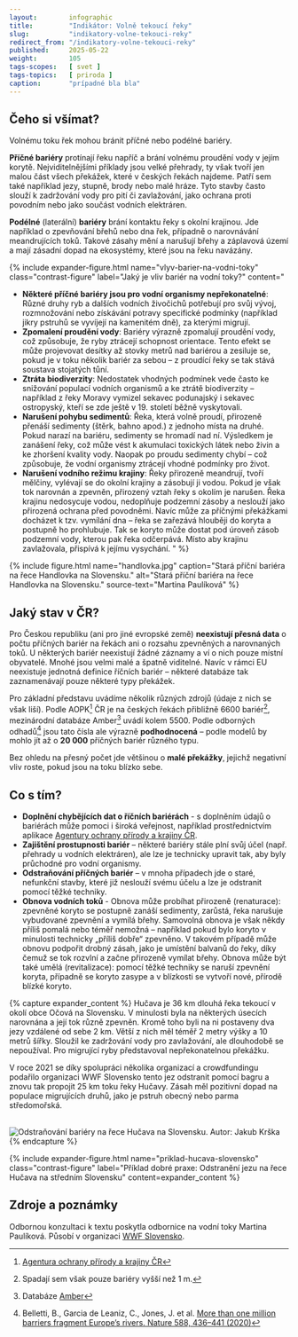 ```yaml
---
layout:        infographic
title:         "Indikátor: Volně tekoucí řeky"
slug:          "indikatory-volne-tekouci-reky"
redirect_from: "/indikatory-volne-tekouci-reky"
published:     2025-05-22
weight:        105
tags-scopes:   [ svet ]
tags-topics:   [ priroda ]
caption:       "prípadné bla bla"
---
```



## Čeho si všímat?

Volnému toku řek mohou bránit příčné nebo podélné bariéry.

**Příčné bariéry** protínají řeku napříč a brání volnému proudění vody v jejím korytě. Nejviditelnějšími příklady jsou velké přehrady, ty však tvoří jen malou část všech překážek, které v českých řekách najdeme. Patří sem také například jezy, stupně, brody nebo malé hráze. Tyto stavby často slouží k zadržování vody pro pití či zavlažování, jako ochrana proti povodním nebo jako součást vodních elektráren.


**Podélné** (laterální) **bariéry** brání kontaktu řeky s okolní krajinou. Jde například o zpevňování břehů nebo dna řek, případně o narovnávání meandrujících toků. Takové zásahy mění a narušují břehy a záplavová území a mají zásadní dopad na ekosystémy, které jsou na řeku navázány.

{% include expander-figure.html
   name="vlyv-barier-na-vodni-toky"
   class="contrast-figure"
   label="Jaký je vliv bariér na vodní toky?"
   content="
- **Některé příčné bariéry jsou pro vodní organismy nepřekonatelné**: Různé druhy ryb a dalších vodních živočichů potřebují pro svůj vývoj, rozmnožování nebo získávání potravy specifické podmínky (například jikry pstruhů se vyvíjejí na kamenitém dně), za kterými migrují. 
- **Zpomalení proudění vody**: Bariéry výrazně zpomalují proudění vody, což způsobuje, že ryby ztrácejí schopnost orientace. Tento efekt se může projevovat desítky až stovky metrů nad bariérou a zesiluje se, pokud je v toku několik bariér za sebou – z proudící řeky se tak stává soustava stojatých tůní.
- **Ztráta biodiverzity**: Nedostatek vhodných podmínek vede často ke snižování populací vodních organismů a ke ztrátě biodiverzity – například z řeky Moravy vymizel sekavec podunajský i sekavec ostropyský, kteří se zde ještě v 19. století běžně vyskytovali.
- **Narušení pohybu sedimentů**: Řeka, která volně proudí, přirozeně přenáší sedimenty (štěrk, bahno apod.) z jednoho místa na druhé. Pokud narazí na bariéru, sedimenty se hromadí nad ní. Výsledkem je zanášení řeky, což může vést k akumulaci toxických látek nebo živin a ke zhoršení kvality vody. Naopak po proudu sedimenty chybí – což způsobuje, že vodní organismy ztrácejí vhodné podmínky pro život.
- **Narušení vodního režimu krajiny**: Řeky přirozeně meandrují, tvoří mělčiny, vylévají se do okolní krajiny a zásobují ji vodou. Pokud je však tok narovnán a zpevněn, přirozený vztah řeky s okolím je narušen. Řeka krajinu nedosycuje vodou, nedoplňuje podzemní zásoby a neslouží jako přirozená ochrana před povodněmi. Navíc může za příčnými překážkami docházet k tzv. vymílání dna – řeka se zařezává hlouběji do koryta a postupně ho prohlubuje. Tak se koryto může dostat pod úroveň zásob podzemní vody, kterou pak řeka odčerpává. Místo aby krajinu zavlažovala, přispívá k jejímu vysychání.
"
%}

{% include figure.html
    name="handlovka.jpg"
    caption="Stará příční bariéra na řece Handlovka na Slovensku."
    alt="Stará příční bariéra na řece Handlovka na Slovensku."
    source-text="Martina Paulíková"
%}

## Jaký stav v ČR?

Pro Českou republiku (ani pro jiné evropské země) **neexistují přesná data** o počtu příčných bariér na řekách ani o rozsahu zpevněných a narovnaných toků. U některých bariér neexistují žádné záznamy a ví o nich pouze místní obyvatelé. Mnohé jsou velmi malé a špatně viditelné. Navíc v rámci EU neexistuje jednotná definice říčních bariér – některé databáze tak zaznamenávají pouze některé typy překážek.

Pro základní představu uvádíme několik různých zdrojů (údaje z nich se však liší). Podle AOPK[^AOPK] ČR je na českých řekách přibližně 6600 bariér[^jeden-metr], mezinárodní databáze Amber[^Amber] uvádí kolem 5500. Podle odborných odhadů[^belletti] jsou tato čísla ale výrazně **podhodnocená** – podle modelů by mohlo jít až o **20 000** příčných bariér různého typu.

Bez ohledu na přesný počet jde většinou o **malé překážky**, jejichž negativní vliv roste, pokud jsou na toku blízko sebe.

## Co s tím?

- **Doplnění chybějících dat o říčních bariérách** - s doplněním údajů o bariérách může pomoci i široká veřejnost, například prostřednictvím aplikace [Agentury ochrany přírody a krajiny ČR](https://storymaps.arcgis.com/stories/55f0b2d292b7414993dd88fdb6cf0606).
- **Zajištění prostupnosti bariér** – některé bariéry stále plní svůj účel (např. přehrady u vodních elektráren), ale lze je technicky upravit tak, aby byly průchodné pro vodní organismy.
- **Odstraňování příčných bariér** – v mnoha případech jde o staré, nefunkční stavby, které již neslouží svému účelu a lze je odstranit pomocí těžké techniky.
- **Obnova vodních toků** - Obnova může probíhat přirozeně (renaturace): zpevněné koryto se postupně zanáší sedimenty, zarůstá, řeka narušuje vybudované zpevnění a vymílá břehy. Samovolná obnova je však někdy příliš pomalá nebo téměř nemožná – například pokud bylo koryto v minulosti technicky „příliš dobře“ zpevněno. V takovém případě může obnovu podpořit drobný zásah, jako je umístění balvanů do řeky, díky čemuž se tok rozvlní a začne přirozeně vymílat břehy. Obnova může být také umělá (revitalizace): pomocí těžké techniky se naruší zpevnění koryta, případně se koryto zasype a v blízkosti se vytvoří nové, přírodě blízké koryto.




{% capture expander_content %}
Hučava je 36 km dlouhá řeka tekoucí v okolí obce Očová na Slovensku. V minulosti byla na některých úsecích narovnána a její tok různě zpevněn. Kromě toho byli na ni postaveny dva jezy vzdálené od sebe 2 km. Větší z nich měl téměř 2 metry výšky a 10 metrů šířky. Sloužil ke zadržování vody pro zavlažování, ale dlouhodobě se nepoužíval. Pro migrující ryby představoval nepřekonatelnou překážku.

V roce 2021 se díky spolupráci několika organizací a crowdfundingu podařilo organizaci WWF Slovensko tento jez odstranit pomocí bagru a znovu tak propojit 25 km toku řeky Hučavy. Zásah měl pozitivní dopad na populace migrujících druhů, jako je pstruh obecný nebo parma středomořská.

<br>
<img src="/assets-local/figures/indikatory-zdravi-krajiny/priklad-hucava.png" alt="Odstraňování bariéry na řece Hučava na Slovensku. Autor: Jakub Krška" class="no-lightbox">
{% endcapture %}


{% include expander-figure.html
   name="priklad-hucava-slovensko"
   class="contrast-figure"
   label="Příklad dobré praxe: Odstranění jezu na řece Hučava na středním Slovensku"
   content=expander_content
%}

## Zdroje a poznámky
Odbornou konzultaci k textu poskytla odbornice na vodní toky Martina Paulíková. Působí v organizaci [WWF Slovensko](https://slovakia.panda.org/kampane/2percenta/).

[^postranni-cara]: Ryby se orientují pomocí postranní čáry, kterou vnímají tlak a proudění vody.
[^AOPK]: [Agentura ochrany přírody a krajiny ČR](https://vodnitoky.ochranaprirody.cz/download/180/ooopk-koncepce-zpruchodneni_ricni_site_2020_text-20200528.pdf)
[^Amber]: Databáze [Amber](https://amber.international/european-barrier-atlas/)
[^jeden-metr]: Spadají sem však pouze bariéry vyšší než 1 m.
[^belletti]: Belletti, B., Garcia de Leaniz, C., Jones, J. et al. [More than one million barriers fragment Europe’s rivers. Nature 588, 436–441 (2020)](https://doi.org/10.1038/s41586-020-3005-2)